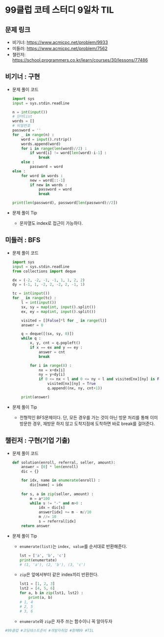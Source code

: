 # 99클럽 코테 스터디 9일차 TIL

## 문제 링크
- 비기너: https://www.acmicpc.net/problem/9933
- 미들러: https://www.acmicpc.net/problem/7562
- 챌린저: https://school.programmers.co.kr/learn/courses/30/lessons/77486


## 비기너 : 구현

* 문제 풀이 코드

    ```python
    import sys
    input = sys.stdin.readline

    n = int(input())
    # 단어list
    words = []
    # 비밀번호
    password = ''
    for _ in range(n) :
        word = input().rstrip()
        words.append(word)
        for i in range(len(word)//2) :
            if word[i] != word[len(word)-i-1] :
                break
        else :
            password = word
    else :
        for word in words :
            new = word[::-1]
            if new in words :
                password = word
                break

    print(len(password), password[len(password)//2])
    ```

* 문제 풀이 Tip
    * 문자열도 index로 접근이 가능하다.



## 미들러 : BFS

* 문제 풀이 코드

    ```python
    import sys
    input = sys.stdin.readline
    from collections import deque

    dx = (-2, -2, -1, -1, 1, 1, 2, 2)
    dy = (-1, 1, -2, 2, -2, 2, -1, 1)

    tc = int(input())
    for _ in range(tc) :
        l = int(input())
        sx, sy = map(int, input().split())
        ex, ey = map(int, input().split())

        visited = [[False]*l for _ in range(l)]
        answer = 0

        q = deque([(sx, sy, 0)])
        while q :
            x, y, cnt = q.popleft()
            if x == ex and y == ey :
                answer = cnt
                break

            for i in range(8) :
                nx = x+dx[i]
                ny = y+dy[i]
                if 0 <= nx < l and 0 <= ny < l and visited[nx][ny] is False :
                    visited[nx][ny] = True
                    q.append((nx, ny, cnt+1))

        print(answer)
    ```

* 문제 풀이 Tip
    * 전형적인 BFS문제이다. 단, 모든 경우를 가는 것이 아닌 방문 처리를 통해 이미 방문한 경우, 재방문 하지 않고 도착지점에 도착하면 바로 break를 걸어준다.



## 챌린저 : 구현(기업 기출)

* 문제 풀이 코드

    ```python
    def solution(enroll, referral, seller, amount):
        answer = [0] * len(enroll)
        dic = {}

        for idx, name in enumerate(enroll) :
            dic[name] = idx
        
        for s, a in zip(seller, amount) :
            m = a*100
            while s != "-" and m>0 :
                idx = dic[s]
                answer[idx] += m - m//10
                m //= 10
                s = referral[idx]        
        return answer
    ```

* 문제 풀이 Tip
    * `enumerate(list)`는 `index, value`를 순서대로 반환해준다.
        ```python
        lst = ['a', 'b', 'c']
        print(enumertate)
        # (1, 'a'), (2, 'b'), (3, 'c')
        ```
    * `zip`은 앞에서부터 같은 index끼리 반환한다.
        ```python
        lst1 = [1, 2, 3]
        lst2 = [4, 5, 6]
        for a, b in zip(lst1, lst2) :
            print(a, b)
        # 1, 4
        # 2, 5
        # 3, 6 
        ```
    * `enumerate`와 `zip`은 자주 쓰는 함수이니 <a>꼭</a> 알아두자



```python
#99클럽 #코딩테스트준비 #개발자취업 #항해99 #TIL
```